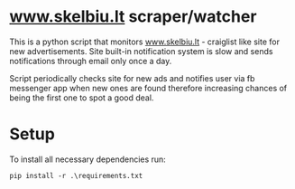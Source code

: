 # www.skelbiu.lt scraper/watcher

This is a python script that monitors www.skelbiu.lt - craiglist like site for new advertisements. Site built-in notification system is slow and sends notifications through email only once a day.

Script periodically checks site for new ads and notifies user via fb messenger app when new ones are found therefore increasing chances of being the first one to spot a good deal.


# Setup

To install all necessary dependencies run:

`pip install -r .\requirements.txt`


